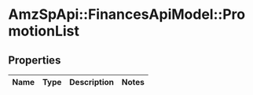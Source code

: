 # AmzSpApi::FinancesApiModel::PromotionList

## Properties
Name | Type | Description | Notes
------------ | ------------- | ------------- | -------------


